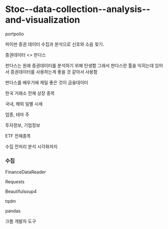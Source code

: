 # Stoc--data-collection--analysis--and-visualization

portpolio

파이썬 증권 데이터 수집과 분석으로 신호와 소음 찾기.

증권데이터 <> 판다스

판다스는 원래 증권데이터를 분석하기 위해 탄생함 그래서 판다스란 툴을  익히는데 있어서 증권데이터를 사용하는게 좋을 것 같아서 사용함

판다스를 배우기에 제일 좋은 것이 금융데이터

한국 거래소 전체 상장 종목

국내, 해외 일별 시세

업종, 테마 주

투자정보, 기업정보

ETF 전체종목

 수집 전처리 분석 시각화까지

### 수집

FinanceDataReader

Requests

Beautifulsoup4

tqdm

pandas

크롬 개발자 도구
